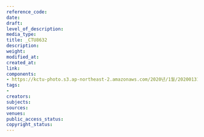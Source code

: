 ```yaml
---
reference_code: 
date: 
draft: 
level_of_description: 
media_type: 
title: _CTU8632
description: 
weight: 
modified_at: 
created_at: 
link: 
components:
- https://kctu-photo.s3.ap-northeast-2.amazonaws.com/2020년/1월/20200131_톨게이트+요금수납+노동자+김천+도로공사+본사+145일+농성+해단+및+직접고용+쟁취+결의대회/_CTU8632.jpg
tags:
- 
creators: 
subjects: 
sources: 
venues: 
public_access_status: 
copyright_status: 
---
```


